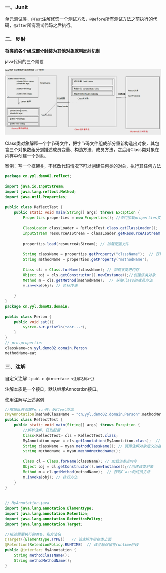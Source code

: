 ### 一、Junit

单元测试类，`@Test`注解修饰一个测试方法，`@Before`所有测试方法之前执行的代码，`@after`所有测试代码之后执行。

### 二、反射

**将类的各个组成部分封装为其他对象就叫反射机制**

java代码的三个阶段

<img src="./assets/1.png" style="zoom:100%;" />

Class类对象解释一个字节码文件，把字节码文件组成部分重新构造出对象，其包含三个对象数组分别描述成员变量、构造方法、成员方法，之后用Class类对象在内存中创建一个对象。

案例：写一个框架类，不修改代码情况下可以创建任何类的对象，执行其任何方法

```java
package cn.yyl.demo02.reflect;

import java.io.InputStream;
import java.lang.reflect.Method;
import java.util.Properties;

public class ReflectTest {
    public static void main(String[] args) throws Exception {
        Properties properties = new Properties(); //专门加载properties文件的对象 生成双列集合

        ClassLoader classLoader = ReflectTest.class.getClassLoader();
        InputStream resourceAsStream = classLoader.getResourceAsStream("pro.properties");

        properties.load(resourceAsStream); // 加载配置文件

        String className = properties.getProperty("className");  // 获取配置字段值
        String methodName = properties.getProperty("methodName");

        Class cls = Class.forName(className); // 加载该类进内存
        Object obj = cls.getConstructor().newInstance();//创建该类对象
        Method m = cls.getMethod(methodName);  // 获取Class的成员方法
        m.invoke(obj); // 执行方法

    }
}
package cn.yyl.demo02.domain;

public class Person {
    public void eat(){
        System.out.println("eat...");
    }
}
// pro.properties
className=cn.yyl.demo02.domain.Person
methodName=eat
```

### 三、注解

自定义注解：`public @interface <注解名称>{}`

注解本质是一个接口，默认继承Annotation接口。

使用注解写上述案例

```java
//期望此类创建Person类，执行eat方法
@MyAnnotation(methodClassName = "cn.yyl.demo02.domain.Person",methodMethodName = "eat")
public class ReflectTest {
    public static void main(String[] args) throws Exception {
        //解析注解，获取配置
        Class<ReflectTest> cls = ReflectTest.class;
        MyAnnotation myan = cls.getAnnotation(MyAnnotation.class);  // 获取注解对象
        String className = myan.methodClassName(); // 调用注解对象定义的抽象方法，获取返回值
        String methodName = myan.methodMethodName();

        Class cl = Class.forName(className); // 加载该类进内存
        Object obj = cl.getConstructor().newInstance();//创建该类对象
        Method m = cl.getMethod(methodName);  // 获取Class的成员方法
        m.invoke(obj); // 执行方法
    }
}


// MyAnnotation.java
import java.lang.annotation.ElementType;
import java.lang.annotation.Retention;
import java.lang.annotation.RetentionPolicy;
import java.lang.annotation.Target;

//描述需要执行的类名，和方法名
@Target({ElementType.TYPE})   // 该注解作用在类上面
@Retention(RetentionPolicy.RUNTIME)  // 该注解保留在runtime阶段
public @interface MyAnnotation {
    String methodClassName();
    String methodMethodName();
}
```


